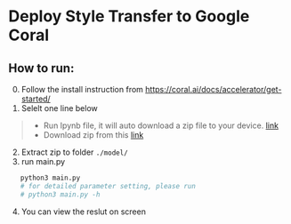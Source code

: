 # Deploy Style Transfer to Google Coral

## How to run:
0. Follow the install instruction from https://coral.ai/docs/accelerator/get-started/
1. Selelt one line below
> * Run Ipynb file, it will auto download a zip file to your device. [link](https://colab.research.google.com/github/mistake0316/Google-Coral-Style-Transfer/blob/main/arbitrary_style_transfer(ADAIN).ipynb)
> * Download zip from this [link](https://drive.google.com/file/d/1iaTGFXTVMC9DUd7E8wgLZAQ33GvPNgB3/view?usp=sharing)
2. Extract zip to folder `./model/`
3. run main.py
```bash
   python3 main.py
   # for detailed parameter setting, please run 
   # python3 main.py -h
```
4. You can view the reslut on screen

